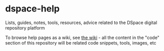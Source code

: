 # dspace-help
Lists, guides, notes, tools, resources, advice related to the DSpace digital repository platform

To browse help pages as a wiki, see [the wiki](https://github.com/kshepherd/dspace-help/wiki/) - all the content in the "code" section of this repository will be related code snippets, tools, images, etc
